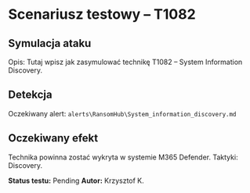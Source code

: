 # Scenariusz testowy – T1082

## Symulacja ataku

Opis: Tutaj wpisz jak zasymulować technikę T1082 – System Information Discovery.

## Detekcja

Oczekiwany alert: `alerts\RansomHub\System_information_discovery.md`

## Oczekiwany efekt

Technika powinna zostać wykryta w systemie M365 Defender. Taktyki: Discovery.

**Status testu:** Pending
**Autor:** Krzysztof K.

